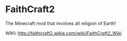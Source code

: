 FaithCraft2
===========

The Minecraft mod that involves all religion of Earth!

WIKI: http://faithcraft2.wikia.com/wiki/FaithCraft2_Wiki

